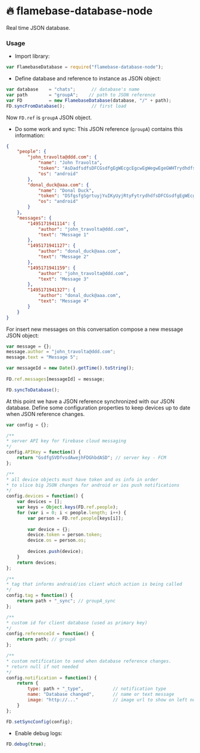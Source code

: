 # :fire: flamebase-database-node

Real time JSON database.

### Usage

- Import library:

```javascript
var FlamebaseDatabase = require("flamebase-database-node");
```
- Define database and reference to instance as JSON object: 
```javascript
var database    = "chats";      // database's name
var path        = "groupA";    // path to JSON reference
var FD          = new FlamebaseDatabase(database, "/" + path);
FD.syncFromDatabase();          // first load
```
Now `FD.ref` is `groupA` JSON object.

- Do some work and sync:
This JSON reference (`groupA`) contains this information:
```json
{
    "people": {
        "john_travolta@ddd.com": {
            "name": "John Travolta",
            "token": "AsDadfsdfsDFCGsdfgEgWEcgcEgcwEgWegwEgeGWHTrydhdfsDFCGsdfgEgWEcgcEgcwEgWegwEgrty",
            "os": "android"
        },
        "donal_duck@aaa.com": {
            "name": "Donal Duck",
            "token": "DSfgsfgSgrtuyjYuIKyUyjRtyFytrydhdfsDFCGsdfgEgWEcgcEfgSgrtuyjYuIgcwEgWegwEgrty",
            "os": "android"
        }
    },
    "messages": {
        "1495171941114": {
            "author": "john_travolta@ddd.com",
            "text": "Message 1"
        },
        "1495171941127": {
            "author": "donal_duck@aaa.com",
            "text": "Message 2"
        },
        "1495171941159": {
            "author": "john_travolta@ddd.com",
            "text": "Message 3"
        },
        "1495171941327": {
            "author": "donal_duck@aaa.com",
            "text": "Message 4"
        }
    }
}
```
For insert new messages on this conversation compose a new message JSON object:
```javascript
var message = {};
message.author = "john_travolta@ddd.com";
message.text = "Message 5";

var messageId = new Date().getTime().toString();
 
FD.ref.messages[messageId] = message;

FD.syncToDatabase();
```
At this point we have a JSON reference synchronized with our JSON database.
Define some configuration properties to keep devices up to date when JSON reference changes.
```javascript
var config = {};

/** 
* server API key for firebase cloud messaging
*/
config.APIKey = function() {
    return "GsdfgSVDfvsdAwejhFDGhbdASD"; // server key - FCM
};

/** 
* all device objects must have token and os info in order
* to slice big JSON changes for android or ios push notifications
*/
config.devices = function() {
    var devices = [];
    var keys = Object.keys(FD.ref.people);
    for (var i = 0; i < people.length; i++) {
        var person = FD.ref.people[keys[i]];
        
        var device = {};
        device.token = person.token;
        device.os = person.os;
        
        devices.push(device);
    }
    return devices;
};

/** 
* tag that informs android/ios client which action is being called
*/
config.tag = function() {
    return path + "_sync"; // groupA_sync
};

/**
* custom id for client database (used as primary key)
*/
config.referenceId = function() {
    return path; // groupA
};

/**
* custom notification to send when database reference changes.
* return null if not needed
*/
config.notification = function() {
    return {
        type: path + "_type",           // notification type
        name: "Database changed",       // name or text message
        image: "http://..."             // image url to show on left notification icon
    }
};

FD.setSyncConfig(config);
```
- Enable debug logs:
```javascript
FD.debug(true);
```
